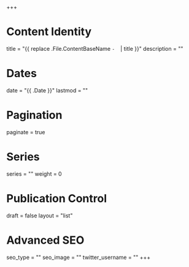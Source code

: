 +++
# Content Identity
title = "{{ replace .File.ContentBaseName `-` ` ` | title }}"
description = ""

# Dates
date = "{{ .Date }}"
lastmod = ""

# Pagination
paginate = true

# Series
series = ""
weight = 0

# Publication Control
draft = false
layout = "list"

# Advanced SEO
seo_type = ""
seo_image = ""
twitter_username = ""
+++
